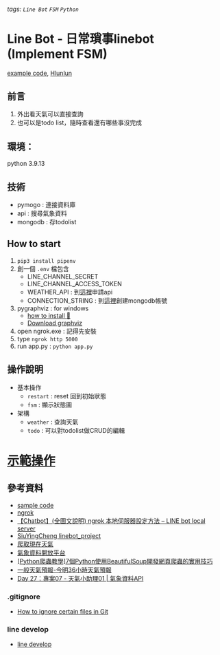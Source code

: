 ###### tags: `Line Bot` `FSM` `Python`
# Line Bot - 日常瑣事linebot (Implement FSM)
[example code](https://github.com/NCKU-CCS/TOC-Project-2020), [Hlunlun](https://github.com/Hlunlun/linebot/tree/master)

## 前言
1. 外出看天氣可以直接查詢
2. 也可以是todo list，隨時查看還有哪些事沒完成

## 環境：
python 3.9.13

## 技術
- pymogo : 連接資料庫
- api : 搜尋氣象資料
- mongodb : 存todolist

## How to start
1. `pip3 install pipenv`
2. 創一個 `.env` 檔包含
    - LINE_CHANNEL_SECRET
    - LINE_CHANNEL_ACCESS_TOKEN
    - WEATHER_API : 到[這裡](https://opendata.cwb.gov.tw/index)申請api
    - CONNECTION_STRING : 到[這裡](https://www.mongodb.com/cloud/atlas/lp/try4?utm_source=google&utm_campaign=search_gs_pl_evergreen_atlas_core_prosp-brand_gic-null_apac-tw_ps-all_desktop_eng_lead&utm_term=mongodb&utm_medium=cpc_paid_search&utm_ad=e&utm_ad_campaign_id=12212624371&adgroup=115749712503&gclid=CjwKCAiAhqCdBhB0EiwAH8M_GqHmbl1XW6yHgbzP4VmuBLvUhBQH6yFpdqSkwjKZ6l1pbos3pBctjRoCxngQAvD_BwE)創建mongodb帳號
3. pygraphviz : for windows
    - [how to install :movie_camera:](https://www.youtube.com/watch?v=XnxIfoUQeWw&list=PLxrVsqcpsInEp-4fEgT0F2nS9CXWCyKn6&index=1)
    - [Download graphviz](https://graphviz.org/download/)
4. open ngrok.exe : 記得先安裝
5. type `ngrok http 5000`
6. run app.py : `python app.py`

## 操作說明
- 基本操作  
    - `restart` : reset 回到初始狀態
    - `fsm` : 顯示狀態圖
- 架構
    - `weather` : 查詢天氣
    - `todo` : 可以對todolist做CRUD的編輯
# [示範操作](https://hackmd.io/cWBH2Eg0SP6keYxa74AGHQ?both)

## 參考資料
- [sample code](https://github.com/NCKU-CCS/TOC-Project-2020/blob/master/app.py)
-  [ngrok](https://dashboard.ngrok.com/login)
-  [【Chatbot】(全圖文說明) ngrok 本地伺服器設定方法 – LINE bot local server](https://www.wongwonggoods.com/python/python_chatbot/linebot-local-server-ngork/)
-  [SiuYingCheng linebot_project](https://github.com/SiuYingCheng/linebot_project)
-  [爬取現在天氣](https://steam.oxxostudio.tw/category/python/spider/current-weather.html)
-  [氣象資料開放平台](https://opendata.cwb.gov.tw/index)
-  [[Python爬蟲教學]7個Python使用BeautifulSoup開發網頁爬蟲的實用技巧](https://www.learncodewithmike.com/2020/02/python-beautifulsoup-web-scraper.html)
-  [一般天氣預報-今明36小時天氣預報](https://opendata.cwb.gov.tw/dataset/forecast/F-C0032-001)
-  [Day 27：專案07 - 天氣小助理01 | 氣象資料API](https://ithelp.ithome.com.tw/articles/10276375)
### .gitignore
-  [How to ignore certain files in Git](https://stackoverflow.com/questions/4308610/how-to-ignore-certain-files-in-git)
### line develop
-  [line develop](https://account.line.biz/login?redirectUri=https%3A%2F%2Fdevelopers.line.biz%2Fconsole%2Fchannel%2F1657725664)

